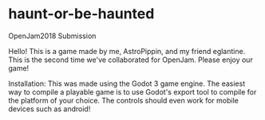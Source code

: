 # haunt-or-be-haunted
OpenJam2018 Submission

Hello! This is a game made by me, AstroPippin, and my friend eglantine. This is the second time we've collaborated for OpenJam. Please enjoy our game!

Installation: This was made using the Godot 3 game engine. The easiest way to compile a playable game is to use Godot's export tool to compile for the platform of your choice. The controls should even work for mobile devices such as android!
